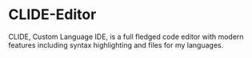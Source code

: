 # CLIDE-Editor
CLIDE, Custom Language IDE, is a full fledged code editor with modern features including syntax highlighting and files for my languages.
